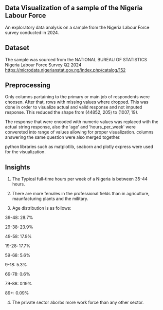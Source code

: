 ## Data Visualization of a sample of the Nigeria Labour Force
An exploratory data analysis on a sample from the Nigeria Labour Force survey conducted in 2024.

## Dataset
The sample was sourced from the NATIONAL BUREAU OF STATISTICS Nigeria Labour Force Survey Q2 2024 https://microdata.nigerianstat.gov.ng/index.php/catalog/152

## Preprocessing
Only columns partaining to the primary or main job of respondents were choosen. After that, rows with missing values where dropped. This was done in order to visualize actual and valid response and not imputed response. This reduced the shape from (44852, 205) to (1007, 19).

The response that were encoded with numeric values was replaced with the actual string response, also the 'age' and 'hours_per_week' were convereted into range of values allowing for proper visualization. columns answering the same question were also merged together.

python libraries such as matplotlib, seaborn and plotly express were used for the visualization.

## Insights
1. The Typical full-time hours per week of a Nigeria is between 35-44 hours.

2. There are more females in the professional fields than in agriculture, maunfacturing plants and the military.

3. Age distribution is as follows:

39-48: 28.7%

29-38: 23.9%

49-58: 17.9%

19-28: 17.7%

59-68: 5.6%

9-18: 5.3%

69-78: 0.6%

79-88: 0.19%

89+: 0.09%

4. The private sector aborbs more work force than any other sector.
